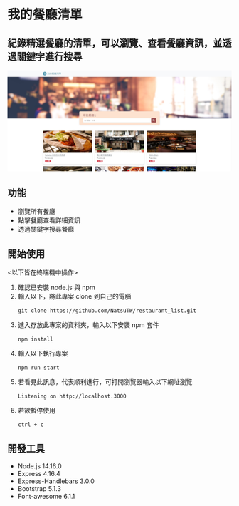 # 我的餐廳清單
## 紀錄精選餐廳的清單，可以瀏覽、查看餐廳資訊，並透過關鍵字進行搜尋
![demo of home page](./public/image/restaurant-list.jpg)
## 功能
- 瀏覽所有餐廳
- 點擊餐廳查看詳細資訊
- 透過關鍵字搜尋餐廳

## 開始使用
<以下皆在終端機中操作>
1. 確認已安裝 node.js 與 npm
2. 輸入以下，將此專案 clone 到自己的電腦 
   ```
   git clone https://github.com/NatsuTW/restaurant_list.git
   ```
3. 進入存放此專案的資料夾，輸入以下安裝 npm 套件
   ```
   npm install
   ```
4. 輸入以下執行專案
   ```
   npm run start 
   ```
5. 若看見此訊息，代表順利進行，可打開瀏覽器輸入以下網址瀏覽
   ```
   Listening on http://localhost.3000
   ```
6. 若欲暫停使用
   ```
   ctrl + c
   ```
## 開發工具
- Node.js 14.16.0
- Express 4.16.4
- Express-Handlebars 3.0.0
- Bootstrap 5.1.3
- Font-awesome 6.1.1
